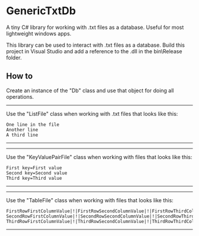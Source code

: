 # GenericTxtDb
A tiny C# library for working with .txt files as a database. Useful for most lightweight windows apps.

This library can be used to interact with .txt files as a database. Build this project in Visual Studio and add a reference to the .dll in the bin\Release folder.

How to
------
Create an instance of the "Db" class and use that object for doing all operations.
___
Use the "ListFile" class when working with .txt files that looks like this:
```
One line in the file
Another line
A third line
```
___
___
Use the "KeyValuePairFile" class when working with files that looks like this:
```
First key=First value
Second key=Second value
Third key=Third value
```
___
___
Use the "TableFile" class when working with files that looks like this:
```
FirstRowFirstColumnValue|!|FirstRowSecondColumnValue|!|FirstRowThirdColumnValue
SecondRowFirstColumnValue|!|SecondRowSecondColumnValue|!|SecondRowThirdColumnValue
ThirdRowFirstColumnValue|!|ThirdRowSecondColumnValue|!|ThirdRowThirdColumnValue
```
___
